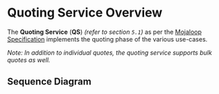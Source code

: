 # Quoting Service Overview

The **Quoting Service** \(**QS**\) _\(refer to section `5.1`\)_ as per the [Mojaloop  Specification](https://github.com/harshita-gupta/mojaloop-documentation/tree/43c018dbcbca7411f4e85477187b079b35ab0ff8/mojaloop-technical-overview/quoting-service/%7B%7B%20book.importedVars.mojaloop.spec.uri.doc%20%7D%7D) implements the quoting phase of the various use-cases.

_Note: In addition to individual quotes, the quoting service supports bulk quotes as well._

## Sequence Diagram

